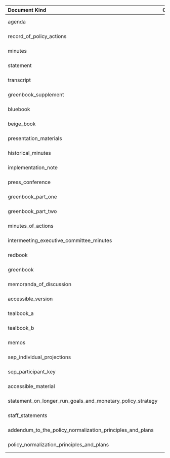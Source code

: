 | Document Kind                                              |   Count | Earliest   | Latest     |
|:-----------------------------------------------------------|--------:|:-----------|:-----------|
| agenda                                                     |     580 | 1960-01-12 | 2017-12-13 |
| record_of_policy_actions                                   |     578 | 1936-03-19 | 1992-12-22 |
| minutes                                                    |     576 | 1993-02-03 | 2023-06-14 |
| statement                                                  |     460 | 1994-02-04 | 2023-07-26 |
| transcript                                                 |     453 | 1976-03-29 | 2017-12-13 |
| greenbook_supplement                                       |     444 | 1964-06-17 | 2010-04-28 |
| bluebook                                                   |     424 | 1965-11-02 | 2010-04-28 |
| beige_book                                                 |     386 | 1983-07-13 | 2017-12-13 |
| presentation_materials                                     |     352 | 1976-03-29 | 2017-12-13 |
| historical_minutes                                         |     335 | 1936-03-18 | 1967-05-23 |
| implementation_note                                        |     321 | 2018-01-31 | 2023-07-26 |
| press_conference                                           |     317 | 2011-04-27 | 2023-07-26 |
| greenbook_part_one                                         |     307 | 1974-08-20 | 2010-04-28 |
| greenbook_part_two                                         |     307 | 1974-08-20 | 2010-04-28 |
| minutes_of_actions                                         |     283 | 1967-06-20 | 1992-12-22 |
| intermeeting_executive_committee_minutes                   |     237 | 1936-03-19 | 1955-06-06 |
| redbook                                                    |     143 | 1970-05-26 | 1983-05-24 |
| greenbook                                                  |     141 | 1964-06-17 | 1979-10-06 |
| memoranda_of_discussion                                    |     123 | 1967-06-20 | 1976-03-16 |
| accessible_version                                         |      95 | 2001-06-27 | 2011-12-13 |
| tealbook_a                                                 |      53 | 2010-06-23 | 2017-12-13 |
| tealbook_b                                                 |      53 | 2010-06-23 | 2017-12-13 |
| memos                                                      |      43 | 1955-01-11 | 2017-02-01 |
| sep_individual_projections                                 |      37 | 2007-10-31 | 2017-12-13 |
| sep_participant_key                                        |      25 | 2007-10-31 | 2017-12-13 |
| accessible_material                                        |      17 | 2007-10-31 | 2011-11-02 |
| statement_on_longer_run_goals_and_monetary_policy_strategy |       5 | 2013-01-30 | 2017-02-01 |
| staff_statements                                           |       4 | 1980-12-19 | 1998-08-18 |
| addendum_to_the_policy_normalization_principles_and_plans  |       1 | 2017-06-14 | 2017-06-14 |
| policy_normalization_principles_and_plans                  |       1 | 2014-09-17 | 2014-09-17 |